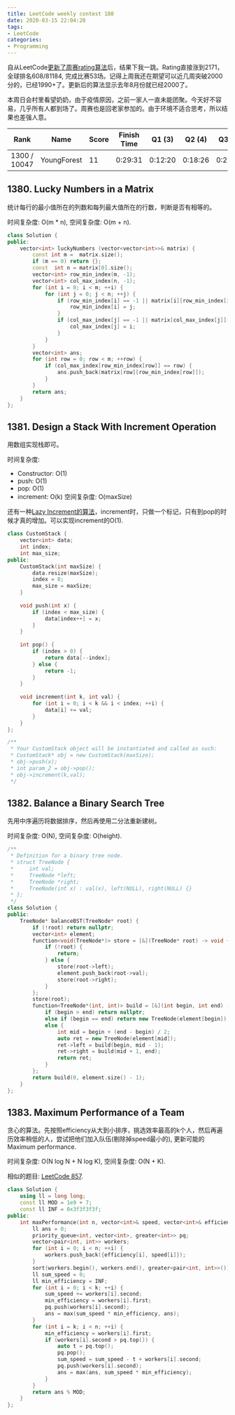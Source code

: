 ```yaml
---
title: LeetCode weekly contest 180
date: 2020-03-15 22:04:28
tags:
- LeetCode
categories:
- Programming
---
```


自从LeetCode[更新了周赛rating算法](https://leetcode.com/discuss/general-discussion/518516/New-Rating-Algorithm-Details-Contest-Season-and-Absence-in-Participation)后，结果下我一跳。Rating直接涨到2171，全球排名608/81184, 完成比赛53场。记得上周我还在期望可以近几周突破2000分的，已经1990+了。更新后的算法显示去年8月份就已经2000了。

本周日会村里看望奶奶，由于疫情原因，之前一家人一直未能团聚。今天好不容易，几乎所有人都到场了。周赛也是回老家参加的。由于环境不适合思考，所以结果也差强人意。

| Rank |	Name |	Score |	Finish Time | 	Q1 (3) |	Q2 (4) |	Q3 (4) |	Q4 (6)|
|--|--|--|--|--|--|--|--|
| 1300 / 10047 |	YoungForest | 	11	 | 0:29:31 | 0:12:20 | 0:18:26 | 0:29:31 | null |

## 1380. Lucky Numbers in a Matrix

统计每行的最小值所在的列数和每列最大值所在的行数，判断是否有相等的。

时间复杂度: O(m * n),
空间复杂度: O(m + n).

```cpp
class Solution {
public:
    vector<int> luckyNumbers (vector<vector<int>>& matrix) {
        const int m =  matrix.size();
        if (m == 0) return {};
        const  int n = matrix[0].size();
        vector<int> row_min_index(m, -1);
        vector<int> col_max_index(n, -1);
        for (int i = 0; i < m; ++i) {
            for (int j = 0; j < n; ++j) {
                if (row_min_index[i] == -1 || matrix[i][row_min_index[i]] > matrix[i][j]) {
                    row_min_index[i] = j;
                }
                if (col_max_index[j] == -1 || matrix[col_max_index[j]][j] < matrix[i][j]) {
                    col_max_index[j] = i;
                }
            }
        }
        vector<int> ans;
        for (int row = 0; row < m; ++row) {
            if (col_max_index[row_min_index[row]] == row) {
                ans.push_back(matrix[row][row_min_index[row]]);
            }
        }
        return ans;
    }
};
```

## 1381. Design a Stack With Increment Operation

用数组实现栈即可。

时间复杂度:
- Constructor: O(1)
- push: O(1)
- pop: O(1)
- increment: O(k)
空间复杂度: O(maxSize)

还有一种[Lazy Increment的算法](https://leetcode.com/problems/design-a-stack-with-increment-operation/discuss/539716/JavaC++Python-Lazy-increment-O(1))，increment时，只做一个标记，只有到pop的时候才真的增加。可以实现increment的O(1).

```cpp
class CustomStack {
    vector<int> data;
    int index;
    int max_size;
public:
    CustomStack(int maxSize) {
        data.resize(maxSize);
        index = 0;
        max_size = maxSize;
    }
    
    void push(int x) {
        if (index < max_size) {
            data[index++] = x;
        }
    }
    
    int pop() {
        if (index > 0) {
            return data[--index];
        } else {
            return -1;
        }
    }
    
    void increment(int k, int val) {
        for (int i = 0; i < k && i < index; ++i) {
            data[i] += val;
        }
    }
};

/**
 * Your CustomStack object will be instantiated and called as such:
 * CustomStack* obj = new CustomStack(maxSize);
 * obj->push(x);
 * int param_2 = obj->pop();
 * obj->increment(k,val);
 */
```

## 1382. Balance a Binary Search Tree

先用中序遍历将数据排序，然后再使用二分法重新建树。

时间复杂度: O(N),
空间复杂度: O(height).

```cpp
/**
 * Definition for a binary tree node.
 * struct TreeNode {
 *     int val;
 *     TreeNode *left;
 *     TreeNode *right;
 *     TreeNode(int x) : val(x), left(NULL), right(NULL) {}
 * };
 */
class Solution {
public:
    TreeNode* balanceBST(TreeNode* root) {
        if (!root) return nullptr;
        vector<int> element;
        function<void(TreeNode*)> store = [&](TreeNode* root) -> void {
            if (!root) {
                return;
            } else {
                store(root->left);
                element.push_back(root->val);
                store(root->right);
            }
        };
        store(root);
        function<TreeNode*(int, int)> build = [&](int begin, int end) -> TreeNode* {
            if (begin > end) return nullptr;
            else if (begin == end) return new TreeNode(element[begin]);
            else {
                int mid = begin + (end - begin) / 2;
                auto ret = new TreeNode(element[mid]);
                ret->left = build(begin, mid - 1);
                ret->right = build(mid + 1, end);
                return ret;
            }
        };
        return build(0, element.size() - 1);
    }
};
```

## 1383. Maximum Performance of a Team

贪心的算法。先按照efficiency从大到小排序，挑选效率最高的k个人，然后再遍历效率稍低的人，尝试把他们加入队伍(剔除掉speed最小的), 更新可能的Maximum performance.

时间复杂度: O(N log N + N log K),
空间复杂度: O(N + K).

相似的题目: [LeetCode 857](https://leetcode.com/problems/minimum-cost-to-hire-k-workers/description/).

```cpp
class Solution {
    using ll = long long;
    const ll MOD = 1e9 + 7;
    const ll INF = 0x3f3f3f3f;
public:
    int maxPerformance(int n, vector<int>& speed, vector<int>& efficiency, int k) {
        ll ans = 0;
        priority_queue<int, vector<int>, greater<int>> pq;
        vector<pair<int, int>> workers;
        for (int i = 0; i < n; ++i) {
            workers.push_back({efficiency[i], speed[i]});
        }
        sort(workers.begin(), workers.end(), greater<pair<int, int>>());
        ll sum_speed = 0;
        ll min_efficiency = INF;
        for (int i = 0; i < k; ++i) {
            sum_speed += workers[i].second;
            min_efficiency = workers[i].first;
            pq.push(workers[i].second);
            ans = max(sum_speed * min_efficiency, ans);
        }
        for (int i = k; i < n; ++i) {
            min_efficiency = workers[i].first;
            if (workers[i].second > pq.top()) {
                auto t = pq.top();
                pq.pop();
                sum_speed = sum_speed - t + workers[i].second;
                pq.push(workers[i].second);
                ans = max(ans, sum_speed * min_efficiency);
            }
        }
        return ans % MOD;
    }
};
```